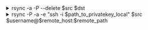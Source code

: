 <details>

<summary>rsync -a -P --delete $src $dst</summary>

- This command syncs only the changes from source to desination.
- `--delete` option deletes data at destination if it is absent at source.
- `-a` option stands for archive; it preserves permissions, last-modified-time, symbolic links and other meta data at destination
- `rsync` reduces sync time & disk i/o when we perform multiple syncs b/w same 'source & destination'

</details>

<details>
<summary>rsync -P -a -e "ssh -i $path_to_privatekey_local" $src $username@$remote_host:$remote_path</summary>

- This command syncs changes from local - `$src` - to a remote machine: `$remote_host`
- As network I/O is more time consuming than Disk I/O, the time & cost savings with rsync are more significant here, by propagating only the changes over network, instead of whole `$src` copy every time.
</details>